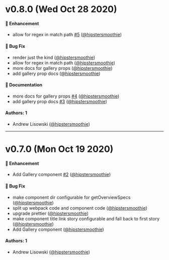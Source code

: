# v0.8.0 (Wed Oct 28 2020)

#### 🚀 Enhancement

- allow for regex in match path [#5](https://github.com/intuit/doc-blocks/pull/5) ([@hipstersmoothie](https://github.com/hipstersmoothie))

#### 🐛 Bug Fix

- render just the kind ([@hipstersmoothie](https://github.com/hipstersmoothie))
- allow for regex in match path ([@hipstersmoothie](https://github.com/hipstersmoothie))
- more docs for gallery props ([@hipstersmoothie](https://github.com/hipstersmoothie))
- add gallery prop docs ([@hipstersmoothie](https://github.com/hipstersmoothie))

#### 📝 Documentation

- more docs for gallery props [#4](https://github.com/intuit/doc-blocks/pull/4) ([@hipstersmoothie](https://github.com/hipstersmoothie))
- add gallery prop docs [#3](https://github.com/intuit/doc-blocks/pull/3) ([@hipstersmoothie](https://github.com/hipstersmoothie))

#### Authors: 1

- Andrew Lisowski ([@hipstersmoothie](https://github.com/hipstersmoothie))

---

# v0.7.0 (Mon Oct 19 2020)

#### 🚀 Enhancement

- Add Gallery component [#2](https://github.com/intuit/doc-blocks/pull/2) ([@hipstersmoothie](https://github.com/hipstersmoothie))

#### 🐛 Bug Fix

- make component dir configurable for getOverviewSpecs ([@hipstersmoothie](https://github.com/hipstersmoothie))
- split up webpack code and component code ([@hipstersmoothie](https://github.com/hipstersmoothie))
- upgrade prettier ([@hipstersmoothie](https://github.com/hipstersmoothie))
- make component title link story configurable and fall back to first story ([@hipstersmoothie](https://github.com/hipstersmoothie))
- Add Gallery component ([@hipstersmoothie](https://github.com/hipstersmoothie))

#### Authors: 1

- Andrew Lisowski ([@hipstersmoothie](https://github.com/hipstersmoothie))
